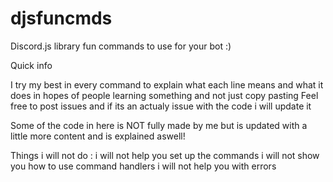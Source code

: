 # djsfuncmds
Discord.js library fun commands to  use for your bot :)


Quick info

I try my best in every command to explain what each line means and what it does
in hopes of people learning something and not just copy pasting
Feel free to post issues and if its an actualy issue with the code i will update it

Some of the code in here is NOT fully made by me but is updated with a little more content and is explained aswell!

Things i will not do :
 i will not help you set up the commands
 i will not show you how to use command handlers 
 i will not help you with errors
